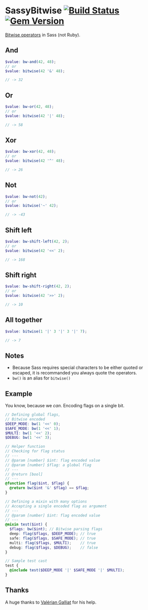 SassyBitwise [![Build Status](https://travis-ci.org/HugoGiraudel/SassyBitwise.svg)](https://travis-ci.org/HugoGiraudel/SassyBitwise) [![Gem Version](https://badge.fury.io/rb/SassyBitwise.svg)](http://badge.fury.io/rb/SassyBitwise)
============

[Bitwise operators](http://en.wikipedia.org/wiki/Bitwise_operation) in Sass (not Ruby).

## And

```scss
$value: bw-and(42, 48);
// or
$value: bitwise(42 '&' 48);

// -> 32
```

## Or

```scss
$value: bw-or(42, 48);
// or
$value: bitwise(42 '|' 48);

// -> 58
```

## Xor

```scss
$value: bw-xor(42, 48);
// or
$value: bitwise(42 '^' 48);

// -> 26
```

## Not

```scss
$value: bw-not(42);
// or
$value: bitwise('~' 42);

// -> -43
```

## Shift left

```scss
$value: bw-shift-left(42, 2);
// or
$value: bitwise(42 '<<' 2);

// -> 168
```

## Shift right

```scss
$value: bw-shift-right(42, 2);
// or
$value: bitwise(42 '>>' 2);

// -> 10
```

## All together

```scss
$value: bitwise(1 '|' 3 '|' 3 '|' 7);

// -> 7
```

## Notes

* Because Sass requires special characters to be either quoted or escaped, it is recommanded you always quote the operators.
* `bw()` is an alias for `bitwise()`

## Example

You know, because we *can*.
Encoding flags on a single bit.

```scss
// Defining global flags,
// Bitwise encoded
$DEEP_MODE: bw(1 '<<' 0);
$SAFE_MODE: bw(1 '<<' 1);
$MULTI: bw(1 '<<' 2);
$DEBUG: bw(1 '<<' 3);

// Helper function
// Checking for flag status
// ---
// @param [number] $int: flag encoded value
// @param [number] $flag: a global flag
// ---
// @return [bool]
// ---
@function flag($int, $flag) {
  @return bw($int '&' $flag) == $flag;
}

// Defining a mixin with many options
// Accepting a single encoded flag as argument
// ---
// @param [number] $int: flag encoded value
// ---
@mixin test($int) {
  $flags: bw($int); // Bitwise parsing flags
  deep: flag($flags, $DEEP_MODE); // true
  safe: flag($flags, $SAFE_MODE); // true
  multi: flag($flags, $MULTI);    // true
  debug: flag($flags, $DEBUG);    // false
}

// Sample test cast
test {
  @include test($DEEP_MODE '|' $SAFE_MODE '|' $MULTI);
}
```

## Thanks

A huge thanks to [Valérian Galliat](https://twitter.com/valeriangalliat) for his help.